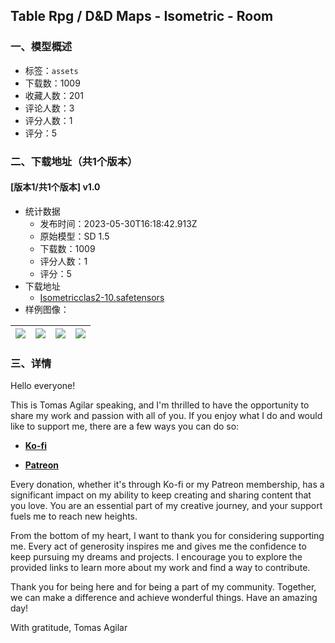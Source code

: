 ## Table Rpg / D&D Maps - Isometric - Room
### 一、模型概述

- 标签：`assets`
- 下载数：1009
- 收藏人数：201
- 评论人数：3
- 评分人数：1
- 评分：5

### 二、下载地址（共1个版本）

#### [版本1/共1个版本] v1.0

- 统计数据
  - 发布时间：2023-05-30T16:18:42.913Z
  - 原始模型：SD 1.5
  - 下载数：1009
  - 评分人数：1
  - 评分：5
- 下载地址
  - [Isometricclas2-10.safetensors](https://civitai.com/api/download/models/85621)
- 样例图像：

| <img src="https://image.civitai.com/xG1nkqKTMzGDvpLrqFT7WA/d67b099f-1d6c-4b11-b7d1-3866804bb801/width=450/970598.jpeg" /> | <img src="https://image.civitai.com/xG1nkqKTMzGDvpLrqFT7WA/33bfe5af-6ab6-472e-8b8d-37b493b64444/width=450/970601.jpeg" /> | <img src="https://image.civitai.com/xG1nkqKTMzGDvpLrqFT7WA/d5a27786-66f4-4d76-8c94-cd945d4fcfa5/width=450/970592.jpeg" /> | <img src="https://image.civitai.com/xG1nkqKTMzGDvpLrqFT7WA/0c009e51-301a-40ca-8096-9e38dcd940b6/width=450/970591.jpeg" /> |
| ---- | ---- | ---- | ---- |


### 三、详情
<p>Hello everyone!</p><p>This is Tomas Agilar speaking, and I'm thrilled to have the opportunity to share my work and passion with all of you. If you enjoy what I do and would like to support me, there are a few ways you can do so:</p><ul><li><p><a target="_blank" rel="ugc" href="https://ko-fi.com/tomasagilar"><strong>Ko-fi</strong></a></p></li><li><p><a target="_blank" rel="ugc" href="https://www.patreon.com/TomasAlguilar?utm_medium=clipboard_copy&amp;utm_source=copyLink&amp;utm_campaign=creatorshare_creator&amp;utm_content=join_link"><strong>Patreon</strong></a></p></li></ul><p>Every donation, whether it's through Ko-fi or my Patreon membership, has a significant impact on my ability to keep creating and sharing content that you love. You are an essential part of my creative journey, and your support fuels me to reach new heights.</p><p>From the bottom of my heart, I want to thank you for considering supporting me. Every act of generosity inspires me and gives me the confidence to keep pursuing my dreams and projects. I encourage you to explore the provided links to learn more about my work and find a way to contribute.</p><p>Thank you for being here and for being a part of my community. Together, we can make a difference and achieve wonderful things. Have an amazing day!</p><p>With gratitude, Tomas Agilar</p>